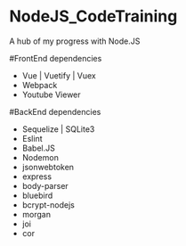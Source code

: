 # NodeJS_CodeTraining
A hub of my progress with Node.JS

#FrontEnd dependencies
- Vue | Vuetify | Vuex
- Webpack
- Youtube Viewer

#BackEnd dependencies
- Sequelize | SQLite3
- Eslint
- Babel.JS
- Nodemon
- jsonwebtoken
- express
- body-parser
- bluebird
- bcrypt-nodejs
- morgan
- joi
- cor